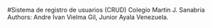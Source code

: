 #Sistema de registro de usuarios (CRUD) Colegio Martin J. Sanabria
Authors: Andre Ivan Vielma Gil, Junior Ayala
Venezuela.
